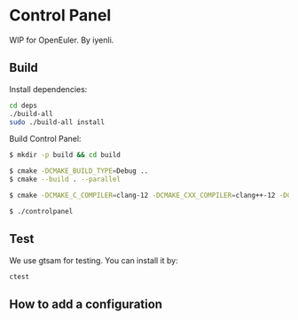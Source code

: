 # Control Panel

WIP for OpenEuler. By iyenli.

## Build

Install dependencies:

```bash
cd deps
./build-all
sudo ./build-all install
```

Build Control Panel:

```bash
$ mkdir -p build && cd build

$ cmake -DCMAKE_BUILD_TYPE=Debug ..
$ cmake --build . --parallel

$ cmake -DCMAKE_C_COMPILER=clang-12 -DCMAKE_CXX_COMPILER=clang++-12 -DCMAKE_BUILD_TYPE=Debug .. && cmake --build . --parallel

$ ./controlpanel
```

## Test

We use gtsam for testing. You can install it by:

```bash
ctest
```
## How to add a configuration

